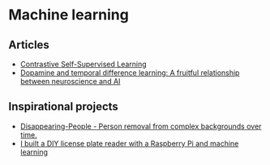 # Machine learning

## Articles

- [Contrastive Self-Supervised Learning](https://ankeshanand.com/blog/2020/01/26/contrative-self-supervised-learning.html)
- [Dopamine and temporal difference learning: A fruitful relationship between neuroscience and AI](https://deepmind.com/blog/article/Dopamine-and-temporal-difference-learning-A-fruitful-relationship-between-neuroscience-and-AI)

## Inspirational projects

- [Disappearing-People - Person removal from complex backgrounds over time.](https://github.com/jasonmayes/Real-Time-Person-Removal)
- [I built a DIY license plate reader with a Raspberry Pi and machine learning](https://towardsdatascience.com/i-built-a-diy-license-plate-reader-with-a-raspberry-pi-and-machine-learning-7e428d3c740)
